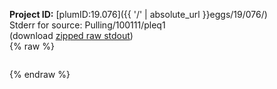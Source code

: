 **Project ID:** [plumID:19.076]({{ '/' | absolute_url }}eggs/19/076/)  
Stderr for source:  Pulling/100111/pleq1   
(download [zipped raw stdout](pleq1.plumed.stdout.txt.zip))  
{% raw %}
<pre>
</pre>
{% endraw %}
